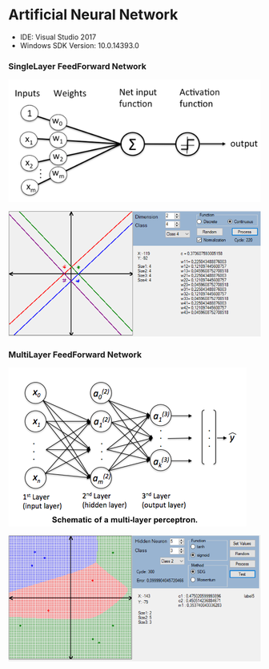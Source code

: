 # Artificial Neural Network

- IDE: Visual Studio 2017
- Windows SDK Version: 10.0.14393.0

### SingleLayer FeedForward Network

![](images/sfn1.PNG)

![](images/sfn.PNG)

### MultiLayer FeedForward Network

![](images/mfn1.PNG)

![](images/mfn.PNG)

